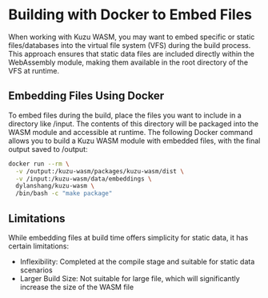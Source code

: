 # Building with Docker to Embed Files
When working with Kuzu WASM, you may want to embed specific or static files/databases into the virtual file system (VFS) during the build process. This approach ensures that static data files are included directly within the WebAssembly module, making them available in the root directory of the VFS at runtime.

## Embedding Files Using Docker
To embed files during the build, place the files you want to include in a directory like /input. The contents of this directory will be packaged into the WASM module and accessible at runtime. The following Docker command allows you to build a Kuzu WASM module with embedded files, with the final output saved to /output:
```bash
docker run --rm \
  -v /output:/kuzu-wasm/packages/kuzu-wasm/dist \
  -v /input:/kuzu-wasm/data/embeddings \
  dylanshang/kuzu-wasm \
  /bin/bash -c "make package"
```

## Limitations
While embedding files at build time offers simplicity for static data, it has certain limitations:
- Inflexibility: Completed at the compile stage and suitable for static data scenarios
- Larger Build Size: Not suitable for large file, which will significantly increase the size of the WASM file
